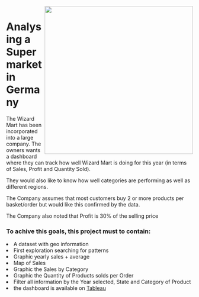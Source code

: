 <body>
<img align='right' height=400 src="https://i.pinimg.com/736x/a2/e9/2b/a2e92b4bdf0e324c32cfc6ed2b311e84--wizards-illustration-art.jpg"/> 
  <h1>Analysing a Supermarket in Germany</h1>
  <p>The Wizard Mart has been incorporated into a large company. The owners wants a dashboard where they can track how well Wizard Mart is doing for this year (in terms of Sales, Profit and Quantity Sold).</p>
  <p>They would also like to know how well categories are performing as well as different regions.</p>
  <p>The Company assumes that most customers buy 2 or more products per basket/order but would like this confirmed by the data.</p>
  <p>The Company also noted that Profit is 30% of the selling price</p>  
  
  
  <h3>To achive this goals, this project must to contain:</h3>
  <li>A dataset with geo information</li>
  <li>First exploration searching for patterns</li>
  <li>Graphic yearly sales + average</li>
  <li>Map of Sales</li>
  <li>Graphic the Sales by Category</li>
  <li>Graphic the Quantity of Products solds per Order</li>
  <li>Filter all information by the Year selected, State and Category of Product</li>
  <li>the dashboard is available on <a href='https://public.tableau.com/views/Sales_Analytics_WizardMart/Dashboard?:language=pt-BR&:display_count=n&:origin=viz_share_link'>Tableau</a></li>
</body>

